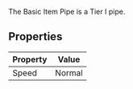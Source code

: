 The Basic Item Pipe is a Tier I pipe.

## Properties
|Property|Value|
|--------|-----|
|Speed|Normal|